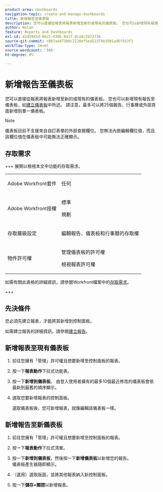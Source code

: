 ```yaml
---
product-area: dashboards
navigation-topic: create-and-manage-dashboards
title: 新增報告至儀表板
description: 您可以直接從報表將報表新增至新的或現有的儀表板。 您也可以新增現有報表至控制面板。
author: Nolan
feature: Reports and Dashboards
exl-id: 42d5945d-66c5-430b-8a37-dca9c2973716
source-git-commit: c8b7ad473b0c2120ef5ea52374b3501ad6f553f1
workflow-type: tm+mt
source-wordcount: '345'
ht-degree: 0%

---
```


# 新增報告至儀表板

<!-- Audited: 1/2025 -->

您可以直接從報表將報表新增至新的或現有的儀表板。 您也可以新增現有報告至儀表板，如[建立儀表板](../../../reports-and-dashboards/dashboards/creating-and-managing-dashboards/create-dashboard.md)中所述。 請注意，最多可以將25個報告、行事曆或外部頁面新增到單一儀表板。

>[!NOTE]
>
>儀表板目前不支援來自自訂表單的外部查閱欄位。 您無法內嵌編輯欄位值，而且該欄位值在儀表板中可能無法正確顯示。

## 存取需求

+++ 展開以檢視本文中功能的存取需求。 

<table style="table-layout:auto"> 
 <col> 
 <col> 
 <tbody> 
  <tr> 
   <td role="rowheader">Adobe Workfront套件</td> 
   <td> <p>任何</p> </td> 
  </tr> 
  <tr> 
   <td role="rowheader">Adobe Workfront授權</td> 
   <td> 
      <p>標準</p>
      <p>規劃</p>
   </td> 
  </tr> 
  <tr> 
   <td role="rowheader">存取層級設定</td> 
   <td> <p>編輯報告、儀表板和行事曆的存取權</p></td> 
  </tr> 
  <tr> 
   <td role="rowheader">物件許可權</td> 
   <td> <p>管理儀表板的許可權</p> <p>檢視報表許可權</p></td> 
  </tr> 
 </tbody> 
</table>

如需有關此表格的詳細資訊，請參閱Workfront檔案中的[存取需求](/help/quicksilver/administration-and-setup/add-users/access-levels-and-object-permissions/access-level-requirements-in-documentation.md)。

+++

## 先決條件

您必須先建立報表，才能將其新增到控制面板。

如需建立報告的詳細資訊，請參閱[建立報告](/help/quicksilver/reports-and-dashboards/reports/creating-and-managing-reports/create-report.md)。

## 新增報表至現有儀表板

1. 前往您擁有「管理」許可權且想要新增至控制面板的報表。
1. 按一下&#x200B;**報表動作**&#x200B;下拉式功能表。
1. 按一下&#x200B;**新增到儀表板**。 由登入使用者擁有的最多10個最近修改的儀表板會依最新到最舊的順序顯示。
1. 選取您要新增報表的控制面板。

   選取儀表板後，您可新增報表，就像編輯該儀表板一樣。

## 新增報告至新儀表板

1. 前往您擁有「管理」許可權且想要新增至控制面板的報表。
1. 按一下&#x200B;**報表動作**&#x200B;下拉式清單。
1. 按一下&#x200B;**新增到儀表板**，然後按一下&#x200B;**新增儀表板**&#x200B;以新增您的報告。\
   儀表板產生器隨即顯示。

1. （選用）選取版面，並將其他報表納入新控制面板。
1. 按一下&#x200B;**儲存+關閉**&#x200B;以新增報表。
